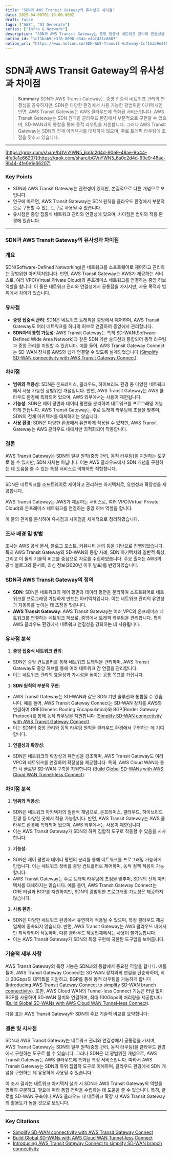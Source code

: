 ```yaml
---
title: "SDN과 AWS Transit Gateway의 유사성과 차이점"
date: 2025-04-08T01:18:00.000Z
draft: false
tags: ["AWS", "AI Generate"]
series: ["Infra & Network"]
description: "SDN과 AWS Transit Gateway는 중앙 집중식 네트워크 관리와 연결성을 공유하지만, SDN은 다양한 환경에서 사용 가능한 광범위한 아키텍처인 반면, AWS Transit Gateway는 AWS 클라우드에 특화된 서비스입니다. AWS Transit Gateway는 SDN 원칙을 클라우드 환경에서 부분적으로 구현할 수 있으며, SD-WAN과의 통합을 통해 동적 라우팅을 지원합니다. 그러나 AWS Transit Gateway는 SDN의 전체 아키텍처를 대체하지 않으며, 주로 트래픽 라우팅에 초점을 맞추고 있습니다."
notion_id: "1cf1bab9-e3f8-8098-b34a-e4bf431c8687"
notion_url: "https://www.notion.so/SDN-AWS-Transit-Gateway-1cf1bab9e3f88098b34ae4bf431c8687"
---
```


# SDN과 AWS Transit Gateway의 유사성과 차이점

> **Summary**
> SDN과 AWS Transit Gateway는 중앙 집중식 네트워크 관리와 연결성을 공유하지만, SDN은 다양한 환경에서 사용 가능한 광범위한 아키텍처인 반면, AWS Transit Gateway는 AWS 클라우드에 특화된 서비스입니다. AWS Transit Gateway는 SDN 원칙을 클라우드 환경에서 부분적으로 구현할 수 있으며, SD-WAN과의 통합을 통해 동적 라우팅을 지원합니다. 그러나 AWS Transit Gateway는 SDN의 전체 아키텍처를 대체하지 않으며, 주로 트래픽 라우팅에 초점을 맞추고 있습니다.

---

[https://grok.com/share/bGVnYWN5_6a0c2d4d-90e9-48ae-9b44-4fe0e1e66207](https://grok.com/share/bGVnYWN5_6a0c2d4d-90e9-48ae-9b44-4fe0e1e66207)

### Key Points

- SDN과 AWS Transit Gateway는 관련성이 있지만, 본질적으로 다른 개념으로 보입니다.
- 연구에 따르면, AWS Transit Gateway는 SDN 원칙을 클라우드 환경에서 부분적으로 구현할 수 있는 도구로 사용될 수 있습니다.
- 유사점은 중앙 집중식 네트워크 관리와 연결성에 있으며, 차이점은 범위와 적용 환경에 있습니다.
---

### SDN과 AWS Transit Gateway의 유사성과 차이점

### 개요

SDN(Software-Defined Networking)은 네트워크를 소프트웨어로 제어하고 관리하는 광범위한 아키텍처입니다. 반면, AWS Transit Gateway는 AWS가 제공하는 서비스로, 여러 VPC(Virtual Private Cloud)와 온프레미스 네트워크를 연결하는 중앙 허브 역할을 합니다. 이 둘은 네트워크 관리와 연결성에서 공통점을 가지지만, 사용 목적과 범위에서 차이가 있습니다.

### 유사점

- **중앙 집중식 관리**: SDN은 네트워크 트래픽을 중앙에서 제어하며, AWS Transit Gateway도 여러 네트워크를 하나의 허브로 연결하여 중앙에서 관리합니다.
- **SDN과의 통합 가능성**: AWS Transit Gateway는 특히 SD-WAN(Software-Defined Wide Area Network)과 같은 SDN 기반 솔루션과 통합되어 동적 라우팅과 중앙 관리를 지원할 수 있습니다. 예를 들어, AWS Transit Gateway Connect는 SD-WAN 장치를 AWS와 쉽게 연결할 수 있도록 설계되었습니다 ([Simplify SD-WAN connectivity with AWS Transit Gateway Connect](https://aws.amazon.com/blogs/networking-and-content-delivery/simplify-sd-wan-connectivity-with-aws-transit-gateway-connect/)).
### 차이점

- **범위와 적용성**: SDN은 온프레미스, 클라우드, 하이브리드 환경 등 다양한 네트워크에서 사용 가능한 광범위한 개념입니다. 반면, AWS Transit Gateway는 AWS 클라우드 환경에 특화되어 있으며, AWS 외부에서는 사용이 제한됩니다.
- **기능성**: SDN은 제어 평면과 데이터 평면을 분리하여 네트워크를 프로그래밍 가능하게 만듭니다. AWS Transit Gateway는 주로 트래픽 라우팅에 초점을 맞추며, SDN의 전체 아키텍처를 대체하지는 않습니다.
- **사용 환경**: SDN은 다양한 환경에서 유연하게 적용될 수 있지만, AWS Transit Gateway는 AWS 클라우드 내에서만 최적화되어 작동합니다.
### 결론

AWS Transit Gateway는 SDN의 일부 원칙(중앙 관리, 동적 라우팅)을 지원하는 도구로 볼 수 있지만, SDN 자체는 아닙니다. 이는 AWS 클라우드에서 SDN 개념을 구현하는 데 도움을 줄 수 있는 특정 서비스로 이해하면 적합합니다.

---

SDN은 네트워크를 소프트웨어로 제어하고 관리하는 아키텍처로, 유연성과 확장성을 제공합니다. 

AWS Transit Gateway는 AWS가 제공하는 서비스로, 여러 VPC(Virtual Private Cloud)와 온프레미스 네트워크를 연결하는 중앙 허브 역할을 합니다. 

이 둘의 관계를 분석하여 유사점과 차이점을 체계적으로 정리하였습니다.

### 조사 배경 및 방법

조사는 AWS 공식 문서, 블로그 포스트, 커뮤니티 논의 등을 기반으로 진행되었습니다. 특히 AWS Transit Gateway와 SD-WAN의 통합 사례, SDN 아키텍처의 일반적 특성, 그리고 이 둘의 기술적 비교를 중심으로 자료를 수집하였습니다. 주요 출처는 AWS의 공식 블로그와 문서로, 최신 정보(2020년 이후 발표)를 반영하였습니다.

### SDN과 AWS Transit Gateway의 정의

- **SDN**: SDN은 네트워크의 제어 평면과 데이터 평면을 분리하여 소프트웨어로 네트워크를 프로그래밍 가능하게 만드는 아키텍처입니다. 이는 네트워크 관리의 유연성과 자동화를 높이는 데 초점을 맞춥니다.
- **AWS Transit Gateway**: AWS Transit Gateway는 여러 VPC와 온프레미스 네트워크를 연결하는 네트워크 허브로, 중앙에서 트래픽 라우팅을 관리합니다. 특히 AWS 클라우드 환경에서 네트워크 연결성을 강화하는 데 사용됩니다.
### 유사점 분석

1. **중앙 집중식 네트워크 관리**:
  - SDN은 중앙 컨트롤러를 통해 네트워크 트래픽을 관리하며, AWS Transit Gateway도 중앙 허브를 통해 여러 네트워크 간 연결을 관리합니다.
  - 이는 네트워크 관리의 효율성과 가시성을 높이는 공통 목표를 가집니다.
1. **SDN 원칙의 부분적 구현**:
  - AWS Transit Gateway는 SD-WAN과 같은 SDN 기반 솔루션과 통합될 수 있습니다. 예를 들어, AWS Transit Gateway Connect는 SD-WAN 장치를 AWS와 연결하여 GRE(Generic Routing Encapsulation)와 BGP(Border Gateway Protocol)를 통해 동적 라우팅을 지원합니다 ([Simplify SD-WAN connectivity with AWS Transit Gateway Connect](https://aws.amazon.com/blogs/networking-and-content-delivery/simplify-sd-wan-connectivity-with-aws-transit-gateway-connect/)).
  - 이는 SDN의 중앙 관리와 동적 라우팅 원칙을 클라우드 환경에서 구현하는 데 기여합니다.
1. **연결성과 확장성**:
  - SDN은 네트워크의 확장성과 유연성을 강조하며, AWS Transit Gateway도 여러 VPC와 네트워크를 연결하여 확장성을 제공합니다. 특히, AWS Cloud WAN과 통합 시 글로벌 SD-WAN 구축을 지원합니다 ([Build Global SD-WANs with AWS Cloud WAN Tunnel-less Connect](https://aws.amazon.com/blogs/networking-and-content-delivery/build-global-sd-wans-with-aws-cloud-wan-tunnel-less-connect/)).
### 차이점 분석

1. **범위와 적용성**:
  - SDN은 네트워크 아키텍처의 일반적 개념으로, 온프레미스, 클라우드, 하이브리드 환경 등 다양한 곳에서 적용 가능합니다. 반면, AWS Transit Gateway는 AWS 클라우드 환경에 특화되어 있으며, AWS 외부에서는 사용이 제한됩니다.
  - 이는 AWS Transit Gateway가 SDN의 하위 집합적 도구로 작동할 수 있음을 시사합니다.
1. **기능성**:
  - SDN은 제어 평면과 데이터 평면의 분리를 통해 네트워크를 프로그래밍 가능하게 만듭니다. 이는 네트워크 장비를 중앙 컨트롤러로 제어하며, 동적 정책 적용이 가능합니다.
  - AWS Transit Gateway는 주로 트래픽 라우팅에 초점을 맞추며, SDN의 전체 아키텍처를 대체하지는 않습니다. 예를 들어, AWS Transit Gateway Connect는 GRE 터널과 BGP를 지원하지만, SDN의 광범위한 프로그래밍 가능성은 제공하지 않습니다.
1. **사용 환경**:
  - SDN은 다양한 네트워크 환경에서 유연하게 적용될 수 있으며, 특정 클라우드 제공업체에 종속되지 않습니다. 반면, AWS Transit Gateway는 AWS 클라우드 내에서만 최적화되어 작동하며, 다른 클라우드 제공업체에서는 사용이 불가능합니다.
  - 이는 AWS Transit Gateway가 SDN의 특정 구현에 국한된 도구임을 보여줍니다.
### 기술적 세부 사항

AWS Transit Gateway의 특정 기능은 SDN과의 통합에서 중요한 역할을 합니다. 예를 들어, AWS Transit Gateway Connect는 SD-WAN 장치와의 연결을 단순화하며, 최대 20Gbps의 대역폭을 지원하고, BGP를 통해 동적 라우팅을 가능하게 합니다 ([Introducing AWS Transit Gateway Connect to simplify SD-WAN branch connectivity](https://aws.amazon.com/about-aws/whats-new/2020/12/introducing-aws-transit-gateway-connect-to-simplify-sd-wan-branch-connectivity/)). 또한, AWS Cloud WAN의 Tunnel-less Connect 기능은 터널 없이 BGP를 사용하여 SD-WAN 장치와 연결하며, 최대 100Gbps의 처리량을 제공합니다 ([Build Global SD-WANs with AWS Cloud WAN Tunnel-less Connect](https://aws.amazon.com/blogs/networking-and-content-delivery/build-global-sd-wans-with-aws-cloud-wan-tunnel-less-connect/)).

다음 표는 AWS Transit Gateway와 SDN의 주요 기술적 비교를 요약합니다:

### 결론 및 시사점

SDN과 AWS Transit Gateway는 네트워크 관리와 연결성에서 공통점을 가지며, AWS Transit Gateway는 SDN의 일부 원칙(중앙 관리, 동적 라우팅)을 클라우드 환경에서 구현하는 도구로 볼 수 있습니다. 그러나 SDN은 더 광범위한 개념으로, AWS Transit Gateway는 AWS 클라우드에 특화된 특정 서비스입니다. 따라서 AWS Transit Gateway는 SDN의 하위 집합적 도구로 이해하며, 클라우드 환경에서 SDN 개념을 구현하는 데 유용하게 사용될 수 있습니다.

이 조사 결과는 네트워크 아키텍처 설계 시 SDN과 AWS Transit Gateway의 역할을 명확히 구분하고, 필요에 따라 통합 전략을 수립하는 데 도움을 줄 수 있습니다. 특히, 글로벌 SD-WAN 구축이나 AWS 클라우드 내 네트워크 확장 시 AWS Transit Gateway의 활용도가 높을 것으로 보입니다.

---

### Key Citations

- [Simplify SD-WAN connectivity with AWS Transit Gateway Connect](https://aws.amazon.com/blogs/networking-and-content-delivery/simplify-sd-wan-connectivity-with-aws-transit-gateway-connect/)
- [Build Global SD-WANs with AWS Cloud WAN Tunnel-less Connect](https://aws.amazon.com/blogs/networking-and-content-delivery/build-global-sd-wans-with-aws-cloud-wan-tunnel-less-connect/)
- [Introducing AWS Transit Gateway Connect to simplify SD-WAN branch connectivity](https://aws.amazon.com/about-aws/whats-new/2020/12/introducing-aws-transit-gateway-connect-to-simplify-sd-wan-branch-connectivity/)
